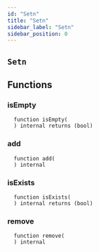 ```yaml
---
id: "Setn"
title: "Setn"
sidebar_label: "Setn"
sidebar_position: 0
---
```

[AppFacet]: ../AppFacet.md#AppFacet
[AppFacet-onlyApp--]: ../AppFacet.md#AppFacet-onlyApp--
[AppFacet-getSuperpro--]: ../AppFacet.md#AppFacet-getSuperpro--
[AppFacet-getToken--]: ../AppFacet.md#AppFacet-getToken--
[AppFacet-getStaking--]: ../AppFacet.md#AppFacet-getStaking--
[AppFacet-getProviders--]: ../AppFacet.md#AppFacet-getProviders--
[AppFacet-getProvidersOffers--]: ../AppFacet.md#AppFacet-getProvidersOffers--
[AppFacet-getOffers--]: ../AppFacet.md#AppFacet-getOffers--
[AppFacet-getOrders--]: ../AppFacet.md#AppFacet-getOrders--
[Marks]: ../Marks.md#Marks
[Marks-getProviderMarks-address-]: ../Marks.md#Marks-getProviderMarks-address-
[Marks-getOrderMark-uint256-]: ../Marks.md#Marks-getOrderMark-uint256-
[Marks-setOrderMark-uint256-enum-Mark-]: ../Marks.md#Marks-setOrderMark-uint256-enum-Mark-
[Offers]: ../Offers.md#Offers
[Offers-onlyProviderActionAccount-uint256-]: ../Offers.md#Offers-onlyProviderActionAccount-uint256-
[Offers-notBlocked-uint256-]: ../Offers.md#Offers-notBlocked-uint256-
[Offers-isOfferEnabled-uint256-]: ../Offers.md#Offers-isOfferEnabled-uint256-
[Offers-isOfferCancelable-uint256-]: ../Offers.md#Offers-isOfferCancelable-uint256-
[Offers-isOfferAllowedForConsumer-uint256-address-]: ../Offers.md#Offers-isOfferAllowedForConsumer-uint256-address-
[Offers-isOfferRestrictionsPermitOtherOffer-uint256-uint256-]: ../Offers.md#Offers-isOfferRestrictionsPermitOtherOffer-uint256-uint256-
[Offers-isOfferRestrictedByOfferType-uint256-enum-OfferType-]: ../Offers.md#Offers-isOfferRestrictedByOfferType-uint256-enum-OfferType-
[Offers-getOffersCount--]: ../Offers.md#Offers-getOffersCount--
[Offers-getOfferType-uint256-]: ../Offers.md#Offers-getOfferType-uint256-
[Offers-getOfferGroup-uint256-]: ../Offers.md#Offers-getOfferGroup-uint256-
[Offers-getOfferOrigins-uint256-]: ../Offers.md#Offers-getOfferOrigins-uint256-
[Offers-getOfferProviderAuthority-uint256-]: ../Offers.md#Offers-getOfferProviderAuthority-uint256-
[Offers-getOfferDisabledAfter-uint256-]: ../Offers.md#Offers-getOfferDisabledAfter-uint256-
[Offers-getOfferHoldDeposit-uint256-]: ../Offers.md#Offers-getOfferHoldDeposit-uint256-
[Offers-getOfferClosingPrice-uint256-uint256-uint256-]: ../Offers.md#Offers-getOfferClosingPrice-uint256-uint256-uint256-
[Offers-getTeeOfferLastTcbReward-uint256-]: ../Offers.md#Offers-getTeeOfferLastTcbReward-uint256-
[Offers-getTeeOfferViolationRate-uint256-]: ../Offers.md#Offers-getTeeOfferViolationRate-uint256-
[Offers-getValueOffer-uint256-]: ../Offers.md#Offers-getValueOffer-uint256-
[Offers-getTeeOffer-uint256-]: ../Offers.md#Offers-getTeeOffer-uint256-
[Offers-setOfferName-uint256-string-]: ../Offers.md#Offers-setOfferName-uint256-string-
[Offers-setOfferPublicKey-uint256-string-]: ../Offers.md#Offers-setOfferPublicKey-uint256-string-
[Offers-setOfferDescription-uint256-string-]: ../Offers.md#Offers-setOfferDescription-uint256-string-
[Offers-setTeeOfferTlb-uint256-string-]: ../Offers.md#Offers-setTeeOfferTlb-uint256-string-
[Offers-createValueOffer-address-struct-ValueOfferInfo-bytes32-]: ../Offers.md#Offers-createValueOffer-address-struct-ValueOfferInfo-bytes32-
[Offers-createTeeOffer-address-struct-TeeOfferInfo-bytes32-]: ../Offers.md#Offers-createTeeOffer-address-struct-TeeOfferInfo-bytes32-
[Offers-enableOffer-uint256-]: ../Offers.md#Offers-enableOffer-uint256-
[Offers-disableOffer-uint256-]: ../Offers.md#Offers-disableOffer-uint256-
[Offers-incrTeeOfferViolationRate-uint256-]: ../Offers.md#Offers-incrTeeOfferViolationRate-uint256-
[Offers-OfferCreated-address-bytes32-uint256-]: ../Offers.md#Offers-OfferCreated-address-bytes32-uint256-
[Offers-TeeOfferCreated-address-bytes32-uint256-]: ../Offers.md#Offers-TeeOfferCreated-address-bytes32-uint256-
[Offers-OfferEnabled-address-uint256-enum-OfferType-]: ../Offers.md#Offers-OfferEnabled-address-uint256-enum-OfferType-
[Offers-OfferDisabled-address-uint256-enum-OfferType-]: ../Offers.md#Offers-OfferDisabled-address-uint256-enum-OfferType-
[Offers-TeeOfferViolationRateChanged-address-uint256-uint256-]: ../Offers.md#Offers-TeeOfferViolationRateChanged-address-uint256-uint256-
[Orders]: ../Orders.md#Orders
[Orders-onlyProviderActionAccount-uint256-]: ../Orders.md#Orders-onlyProviderActionAccount-uint256-
[Orders-onlyConsumer-uint256-]: ../Orders.md#Orders-onlyConsumer-uint256-
[Orders-isOrderValid-uint256-]: ../Orders.md#Orders-isOrderValid-uint256-
[Orders-isOrderStarted-uint256-]: ../Orders.md#Orders-isOrderStarted-uint256-
[Orders-isOrderCompleted-uint256-]: ../Orders.md#Orders-isOrderCompleted-uint256-
[Orders-getOrdersCount--]: ../Orders.md#Orders-getOrdersCount--
[Orders-getOrderHoldDeposit-uint256-]: ../Orders.md#Orders-getOrderHoldDeposit-uint256-
[Orders-getOrderPrice-uint256-]: ../Orders.md#Orders-getOrderPrice-uint256-
[Orders-getOrderOrigins-uint256-]: ../Orders.md#Orders-getOrderOrigins-uint256-
[Orders-getOrderProfitWithdrawn-uint256-]: ../Orders.md#Orders-getOrderProfitWithdrawn-uint256-
[Orders-getOrderChangeWithdrawn-uint256-]: ../Orders.md#Orders-getOrderChangeWithdrawn-uint256-
[Orders-getOrderParentOrder-uint256-]: ../Orders.md#Orders-getOrderParentOrder-uint256-
[Orders-getOrder-uint256-]: ../Orders.md#Orders-getOrder-uint256-
[Orders-getOrderSubOrders-uint256-]: ../Orders.md#Orders-getOrderSubOrders-uint256-
[Orders-getAwaitingPayment-uint256-]: ../Orders.md#Orders-getAwaitingPayment-uint256-
[Orders-getDepositSpent-uint256-]: ../Orders.md#Orders-getDepositSpent-uint256-
[Orders-setAwaitingPayment-uint256-bool-]: ../Orders.md#Orders-setAwaitingPayment-uint256-bool-
[Orders-setDepositSpent-uint256-uint256-]: ../Orders.md#Orders-setDepositSpent-uint256-uint256-
[Orders-createOrder-struct-OrderInfo-uint256-bool-bytes32-]: ../Orders.md#Orders-createOrder-struct-OrderInfo-uint256-bool-bytes32-
[Orders-startOrder-uint256-]: ../Orders.md#Orders-startOrder-uint256-
[Orders-completeOrder-uint256-enum-OrderStatus-string-]: ../Orders.md#Orders-completeOrder-uint256-enum-OrderStatus-string-
[Orders-updateOrderPrice-uint256-uint256-]: ../Orders.md#Orders-updateOrderPrice-uint256-uint256-
[Orders-processOrder-uint256-]: ../Orders.md#Orders-processOrder-uint256-
[Orders-updateOrderResult-uint256-string-]: ../Orders.md#Orders-updateOrderResult-uint256-string-
[Orders-cancelOrder-uint256-]: ../Orders.md#Orders-cancelOrder-uint256-
[Orders-createSubOrder-uint256-struct-OrderInfo-struct-SubOrderParams-]: ../Orders.md#Orders-createSubOrder-uint256-struct-OrderInfo-struct-SubOrderParams-
[Orders-refillOrder-uint256-uint256-]: ../Orders.md#Orders-refillOrder-uint256-uint256-
[Orders-withdrawChange-uint256-]: ../Orders.md#Orders-withdrawChange-uint256-
[Orders-withdrawProfit-uint256-]: ../Orders.md#Orders-withdrawProfit-uint256-
[Orders-OrderCreated-address-bytes32-uint256-uint256-]: ../Orders.md#Orders-OrderCreated-address-bytes32-uint256-uint256-
[Orders-OrderStatusUpdated-uint256-enum-OrderStatus-]: ../Orders.md#Orders-OrderStatusUpdated-uint256-enum-OrderStatus-
[Orders-OrderPriceUpdated-uint256-uint256-]: ../Orders.md#Orders-OrderPriceUpdated-uint256-uint256-
[Orders-SubOrderCreated-address-bytes32-uint256-uint256-uint256-]: ../Orders.md#Orders-SubOrderCreated-address-bytes32-uint256-uint256-uint256-
[Orders-OrderStarted-address-uint256-]: ../Orders.md#Orders-OrderStarted-address-uint256-
[Orders-OrderDepositRefilled-address-uint256-uint256-]: ../Orders.md#Orders-OrderDepositRefilled-address-uint256-uint256-
[Orders-OrderChangedWithdrawn-address-uint256-uint256-]: ../Orders.md#Orders-OrderChangedWithdrawn-address-uint256-uint256-
[Orders-OrderProfitWithdrawn-address-uint256-uint256-]: ../Orders.md#Orders-OrderProfitWithdrawn-address-uint256-uint256-
[Orders-OrderAwaitingPaymentChanged-address-uint256-bool-]: ../Orders.md#Orders-OrderAwaitingPaymentChanged-address-uint256-bool-
[Orders-OrderEncryptedResultUpdated-address-uint256-string-]: ../Orders.md#Orders-OrderEncryptedResultUpdated-address-uint256-string-
[Orders-OrderDepositSpentChanged-address-uint256-uint256-]: ../Orders.md#Orders-OrderDepositSpentChanged-address-uint256-uint256-
[Providers]: ../Providers.md#Providers
[Providers-onlyRegistered--]: ../Providers.md#Providers-onlyRegistered--
[Providers-onlyNotRegistered--]: ../Providers.md#Providers-onlyNotRegistered--
[Providers-_providerPointer-address-]: ../Providers.md#Providers-_providerPointer-address-
[Providers-isProviderRegistered-address-]: ../Providers.md#Providers-isProviderRegistered-address-
[Providers-getProvidersCount--]: ../Providers.md#Providers-getProvidersCount--
[Providers-getProviderActionAccount-address-]: ../Providers.md#Providers-getProviderActionAccount-address-
[Providers-getProviderTokenReceiver-address-]: ../Providers.md#Providers-getProviderTokenReceiver-address-
[Providers-getProviderInfo-address-]: ../Providers.md#Providers-getProviderInfo-address-
[Providers-getProviderOrigins-address-]: ../Providers.md#Providers-getProviderOrigins-address-
[Providers-getProviderViolationRate-address-]: ../Providers.md#Providers-getProviderViolationRate-address-
[Providers-getProviderSecurityDeposit-address-]: ../Providers.md#Providers-getProviderSecurityDeposit-address-
[Providers-getProvidersAuths--]: ../Providers.md#Providers-getProvidersAuths--
[Providers-registerProvider-struct-ProviderInfo-]: ../Providers.md#Providers-registerProvider-struct-ProviderInfo-
[Providers-modifyProvider-struct-ProviderInfo-]: ../Providers.md#Providers-modifyProvider-struct-ProviderInfo-
[Providers-refillProviderSecurityDepo-uint256-]: ../Providers.md#Providers-refillProviderSecurityDepo-uint256-
[Providers-returnProviderSecurityDepo-uint256-]: ../Providers.md#Providers-returnProviderSecurityDepo-uint256-
[Providers-incrProviderViolationRate-address-]: ../Providers.md#Providers-incrProviderViolationRate-address-
[Providers-chargePenalty-uint256-uint256-]: ../Providers.md#Providers-chargePenalty-uint256-uint256-
[Providers-ProviderRegistered-address-]: ../Providers.md#Providers-ProviderRegistered-address-
[Providers-ProviderModified-address-]: ../Providers.md#Providers-ProviderModified-address-
[Providers-ProviderViolationRateIncremented-address-uint256-]: ../Providers.md#Providers-ProviderViolationRateIncremented-address-uint256-
[Providers-ProviderSecurityDepoRefilled-address-uint256-]: ../Providers.md#Providers-ProviderSecurityDepoRefilled-address-uint256-
[Providers-ProviderSecurityDepoUnlocked-address-uint256-]: ../Providers.md#Providers-ProviderSecurityDepoUnlocked-address-uint256-
[Providers-ProviderPenalty-address-uint256-]: ../Providers.md#Providers-ProviderPenalty-address-uint256-
[ProvidersOffers]: ../ProvidersOffers.md#ProvidersOffers
[ProvidersOffers-_pointer-address-]: ../ProvidersOffers.md#ProvidersOffers-_pointer-address-
[ProvidersOffers-isProviderHasEnabledOffers-address-]: ../ProvidersOffers.md#ProvidersOffers-isProviderHasEnabledOffers-address-
[ProvidersOffers-isProviderHasEnoughSecurityDeposit-address-]: ../ProvidersOffers.md#ProvidersOffers-isProviderHasEnoughSecurityDeposit-address-
[ProvidersOffers-getProviderOffersState-address-]: ../ProvidersOffers.md#ProvidersOffers-getProviderOffersState-address-
[ProvidersOffers-getProviderRequiredSecDepo-address-uint256-]: ../ProvidersOffers.md#ProvidersOffers-getProviderRequiredSecDepo-address-uint256-
[ProvidersOffers-getProviderRecentlyEnabledValueOffersCount-address-]: ../ProvidersOffers.md#ProvidersOffers-getProviderRecentlyEnabledValueOffersCount-address-
[ProvidersOffers-getProviderRecentlyEnabledTeeOffersCount-address-]: ../ProvidersOffers.md#ProvidersOffers-getProviderRecentlyEnabledTeeOffersCount-address-
[ProvidersOffers-getProviderValueOffers-address-]: ../ProvidersOffers.md#ProvidersOffers-getProviderValueOffers-address-
[ProvidersOffers-getProviderTeeOffers-address-]: ../ProvidersOffers.md#ProvidersOffers-getProviderTeeOffers-address-
[ProvidersOffers-gcProviderOffers-address-]: ../ProvidersOffers.md#ProvidersOffers-gcProviderOffers-address-
[ProvidersOffers-addProviderOffer-address-uint256-enum-OfferType-]: ../ProvidersOffers.md#ProvidersOffers-addProviderOffer-address-uint256-enum-OfferType-
[ProvidersOffers-setProviderOfferState-address-uint256-enum-OfferType-bool-uint256-]: ../ProvidersOffers.md#ProvidersOffers-setProviderOfferState-address-uint256-enum-OfferType-bool-uint256-
[Staking]: ../Staking.md#Staking
[Staking-getStakeInfo-address-]: ../Staking.md#Staking-getStakeInfo-address-
[Staking-getLockedTokensInfo-address-]: ../Staking.md#Staking-getLockedTokensInfo-address-
[Staking-stake-uint256-]: ../Staking.md#Staking-stake-uint256-
[Staking-stakeFor-address-uint256-]: ../Staking.md#Staking-stakeFor-address-uint256-
[Staking-unstake-uint256-]: ../Staking.md#Staking-unstake-uint256-
[Staking-lockTokens-address-uint256-uint256-]: ../Staking.md#Staking-lockTokens-address-uint256-uint256-
[Staking-unlockTokens-address-uint256-]: ../Staking.md#Staking-unlockTokens-address-uint256-
[Staking-confiscateTokensFrom-address-uint256-]: ../Staking.md#Staking-confiscateTokensFrom-address-uint256-
[Staking-TokensStaked-address-uint256-uint256-]: ../Staking.md#Staking-TokensStaked-address-uint256-uint256-
[Staking-TokensUnstaked-address-uint256-uint256-]: ../Staking.md#Staking-TokensUnstaked-address-uint256-uint256-
[Staking-TokensLocked-address-uint256-uint256-]: ../Staking.md#Staking-TokensLocked-address-uint256-uint256-
[Staking-TokensUnlocked-address-uint256-uint256-]: ../Staking.md#Staking-TokensUnlocked-address-uint256-uint256-
[Superpro]: ../Superpro.md#Superpro
[Superpro-onlyAdmin--]: ../Superpro.md#Superpro-onlyAdmin--
[Superpro-SUPERPRO_STORAGE_CONFIG-bytes32]: ../Superpro.md#Superpro-SUPERPRO_STORAGE_CONFIG-bytes32
[Superpro-getConfigStorage--]: ../Superpro.md#Superpro-getConfigStorage--
[Superpro-getVersion--]: ../Superpro.md#Superpro-getVersion--
[Superpro-getToken--]: ../Superpro.md#Superpro-getToken--
[Superpro-getConfigParam-enum-ParamName-]: ../Superpro.md#Superpro-getConfigParam-enum-ParamName-
[Superpro-setVersion-string-]: ../Superpro.md#Superpro-setVersion-string-
[Superpro-setConfigParam-enum-ParamName-uint256-]: ../Superpro.md#Superpro-setConfigParam-enum-ParamName-uint256-
[Superpro-setConfigParams-struct-SuperproParams-]: ../Superpro.md#Superpro-setConfigParams-struct-SuperproParams-
[Superpro-ConfigStorage]: ../Superpro.md#Superpro-ConfigStorage
[Diamond]: ../diamond/Diamond.md#Diamond
[Diamond-constructor-address-address-]: ../diamond/Diamond.md#Diamond-constructor-address-address-
[Diamond-fallback--]: ../diamond/Diamond.md#Diamond-fallback--
[Diamond-receive--]: ../diamond/Diamond.md#Diamond-receive--
[DiamondCutFacet]: ../diamond/facets/DiamondCutFacet.md#DiamondCutFacet
[DiamondCutFacet-diamondCut-struct-IDiamondCut-FacetCut---address-bytes-]: ../diamond/facets/DiamondCutFacet.md#DiamondCutFacet-diamondCut-struct-IDiamondCut-FacetCut---address-bytes-
[DiamondLoupeFacet]: ../diamond/facets/DiamondLoupeFacet.md#DiamondLoupeFacet
[DiamondLoupeFacet-facets--]: ../diamond/facets/DiamondLoupeFacet.md#DiamondLoupeFacet-facets--
[DiamondLoupeFacet-facetFunctionSelectors-address-]: ../diamond/facets/DiamondLoupeFacet.md#DiamondLoupeFacet-facetFunctionSelectors-address-
[DiamondLoupeFacet-facetAddresses--]: ../diamond/facets/DiamondLoupeFacet.md#DiamondLoupeFacet-facetAddresses--
[DiamondLoupeFacet-facetAddress-bytes4-]: ../diamond/facets/DiamondLoupeFacet.md#DiamondLoupeFacet-facetAddress-bytes4-
[DiamondLoupeFacet-supportsInterface-bytes4-]: ../diamond/facets/DiamondLoupeFacet.md#DiamondLoupeFacet-supportsInterface-bytes4-
[OwnershipFacet]: ../diamond/facets/OwnershipFacet.md#OwnershipFacet
[OwnershipFacet-transferOwnership-address-]: ../diamond/facets/OwnershipFacet.md#OwnershipFacet-transferOwnership-address-
[OwnershipFacet-owner--]: ../diamond/facets/OwnershipFacet.md#OwnershipFacet-owner--
[IDiamondCut]: ../diamond/interfaces/IDiamondCut.md#IDiamondCut
[IDiamondCut-diamondCut-struct-IDiamondCut-FacetCut---address-bytes-]: ../diamond/interfaces/IDiamondCut.md#IDiamondCut-diamondCut-struct-IDiamondCut-FacetCut---address-bytes-
[IDiamondCut-DiamondCut-struct-IDiamondCut-FacetCut---address-bytes-]: ../diamond/interfaces/IDiamondCut.md#IDiamondCut-DiamondCut-struct-IDiamondCut-FacetCut---address-bytes-
[IDiamondCut-FacetCut]: ../diamond/interfaces/IDiamondCut.md#IDiamondCut-FacetCut
[IDiamondCut-FacetCutAction]: ../diamond/interfaces/IDiamondCut.md#IDiamondCut-FacetCutAction
[IDiamondLoupe]: ../diamond/interfaces/IDiamondLoupe.md#IDiamondLoupe
[IDiamondLoupe-facets--]: ../diamond/interfaces/IDiamondLoupe.md#IDiamondLoupe-facets--
[IDiamondLoupe-facetFunctionSelectors-address-]: ../diamond/interfaces/IDiamondLoupe.md#IDiamondLoupe-facetFunctionSelectors-address-
[IDiamondLoupe-facetAddresses--]: ../diamond/interfaces/IDiamondLoupe.md#IDiamondLoupe-facetAddresses--
[IDiamondLoupe-facetAddress-bytes4-]: ../diamond/interfaces/IDiamondLoupe.md#IDiamondLoupe-facetAddress-bytes4-
[IDiamondLoupe-Facet]: ../diamond/interfaces/IDiamondLoupe.md#IDiamondLoupe-Facet
[IERC165]: ../diamond/interfaces/IERC165.md#IERC165
[IERC165-supportsInterface-bytes4-]: ../diamond/interfaces/IERC165.md#IERC165-supportsInterface-bytes4-
[IERC173]: ../diamond/interfaces/IERC173.md#IERC173
[IERC173-owner--]: ../diamond/interfaces/IERC173.md#IERC173-owner--
[IERC173-transferOwnership-address-]: ../diamond/interfaces/IERC173.md#IERC173-transferOwnership-address-
[IERC173-OwnershipTransferred-address-address-]: ../diamond/interfaces/IERC173.md#IERC173-OwnershipTransferred-address-address-
[LibDiamond]: ../diamond/libraries/LibDiamond.md#LibDiamond
[LibDiamond-DIAMOND_STORAGE_POSITION-bytes32]: ../diamond/libraries/LibDiamond.md#LibDiamond-DIAMOND_STORAGE_POSITION-bytes32
[LibDiamond-diamondStorage--]: ../diamond/libraries/LibDiamond.md#LibDiamond-diamondStorage--
[LibDiamond-setContractOwner-address-]: ../diamond/libraries/LibDiamond.md#LibDiamond-setContractOwner-address-
[LibDiamond-contractOwner--]: ../diamond/libraries/LibDiamond.md#LibDiamond-contractOwner--
[LibDiamond-enforceIsContractOwner--]: ../diamond/libraries/LibDiamond.md#LibDiamond-enforceIsContractOwner--
[LibDiamond-diamondCut-struct-IDiamondCut-FacetCut---address-bytes-]: ../diamond/libraries/LibDiamond.md#LibDiamond-diamondCut-struct-IDiamondCut-FacetCut---address-bytes-
[LibDiamond-addFunctions-address-bytes4---]: ../diamond/libraries/LibDiamond.md#LibDiamond-addFunctions-address-bytes4---
[LibDiamond-replaceFunctions-address-bytes4---]: ../diamond/libraries/LibDiamond.md#LibDiamond-replaceFunctions-address-bytes4---
[LibDiamond-removeFunctions-address-bytes4---]: ../diamond/libraries/LibDiamond.md#LibDiamond-removeFunctions-address-bytes4---
[LibDiamond-addFacet-struct-LibDiamond-DiamondStorage-address-]: ../diamond/libraries/LibDiamond.md#LibDiamond-addFacet-struct-LibDiamond-DiamondStorage-address-
[LibDiamond-addFunction-struct-LibDiamond-DiamondStorage-bytes4-uint96-address-]: ../diamond/libraries/LibDiamond.md#LibDiamond-addFunction-struct-LibDiamond-DiamondStorage-bytes4-uint96-address-
[LibDiamond-removeFunction-struct-LibDiamond-DiamondStorage-address-bytes4-]: ../diamond/libraries/LibDiamond.md#LibDiamond-removeFunction-struct-LibDiamond-DiamondStorage-address-bytes4-
[LibDiamond-initializeDiamondCut-address-bytes-]: ../diamond/libraries/LibDiamond.md#LibDiamond-initializeDiamondCut-address-bytes-
[LibDiamond-enforceHasContractCode-address-string-]: ../diamond/libraries/LibDiamond.md#LibDiamond-enforceHasContractCode-address-string-
[LibDiamond-OwnershipTransferred-address-address-]: ../diamond/libraries/LibDiamond.md#LibDiamond-OwnershipTransferred-address-address-
[LibDiamond-DiamondCut-struct-IDiamondCut-FacetCut---address-bytes-]: ../diamond/libraries/LibDiamond.md#LibDiamond-DiamondCut-struct-IDiamondCut-FacetCut---address-bytes-
[LibDiamond-FacetAddressAndPosition]: ../diamond/libraries/LibDiamond.md#LibDiamond-FacetAddressAndPosition
[LibDiamond-FacetFunctionSelectors]: ../diamond/libraries/LibDiamond.md#LibDiamond-FacetFunctionSelectors
[LibDiamond-DiamondStorage]: ../diamond/libraries/LibDiamond.md#LibDiamond-DiamondStorage
[DiamondInit]: ../diamond/upgradeInitializers/DiamondInit.md#DiamondInit
[DiamondInit-init--]: ../diamond/upgradeInitializers/DiamondInit.md#DiamondInit-init--
[IOffers]: ../interfaces/IOffers.md#IOffers
[IOffers-isOfferEnabled-uint256-]: ../interfaces/IOffers.md#IOffers-isOfferEnabled-uint256-
[IOffers-isOfferCancelable-uint256-]: ../interfaces/IOffers.md#IOffers-isOfferCancelable-uint256-
[IOffers-isOfferAllowedForConsumer-uint256-address-]: ../interfaces/IOffers.md#IOffers-isOfferAllowedForConsumer-uint256-address-
[IOffers-isOfferRestrictedByOfferType-uint256-enum-OfferType-]: ../interfaces/IOffers.md#IOffers-isOfferRestrictedByOfferType-uint256-enum-OfferType-
[IOffers-isOfferRestrictionsPermitOtherOffer-uint256-uint256-]: ../interfaces/IOffers.md#IOffers-isOfferRestrictionsPermitOtherOffer-uint256-uint256-
[IOffers-isProviderHasEnabledOffers-address-]: ../interfaces/IOffers.md#IOffers-isProviderHasEnabledOffers-address-
[IOffers-getProviderRequiredSecDepo-address-uint256-]: ../interfaces/IOffers.md#IOffers-getProviderRequiredSecDepo-address-uint256-
[IOffers-getOfferType-uint256-]: ../interfaces/IOffers.md#IOffers-getOfferType-uint256-
[IOffers-getOfferGroup-uint256-]: ../interfaces/IOffers.md#IOffers-getOfferGroup-uint256-
[IOffers-getOfferProviderAuthority-uint256-]: ../interfaces/IOffers.md#IOffers-getOfferProviderAuthority-uint256-
[IOffers-getOfferDisabledAfter-uint256-]: ../interfaces/IOffers.md#IOffers-getOfferDisabledAfter-uint256-
[IOffers-getOfferHoldDeposit-uint256-]: ../interfaces/IOffers.md#IOffers-getOfferHoldDeposit-uint256-
[IOffers-getOfferClosingPrice-uint256-uint256-uint256-]: ../interfaces/IOffers.md#IOffers-getOfferClosingPrice-uint256-uint256-uint256-
[IOffers-gcProviderOffers-address-]: ../interfaces/IOffers.md#IOffers-gcProviderOffers-address-
[IOffers-addProviderOffer-address-uint256-enum-OfferType-]: ../interfaces/IOffers.md#IOffers-addProviderOffer-address-uint256-enum-OfferType-
[IOffers-setProviderOfferState-address-uint256-enum-OfferType-bool-uint256-]: ../interfaces/IOffers.md#IOffers-setProviderOfferState-address-uint256-enum-OfferType-bool-uint256-
[IOrders]: ../interfaces/IOrders.md#IOrders
[IOrders-getOrder-uint256-]: ../interfaces/IOrders.md#IOrders-getOrder-uint256-
[IProviders]: ../interfaces/IProviders.md#IProviders
[IProviders-isProviderRegistered-address-]: ../interfaces/IProviders.md#IProviders-isProviderRegistered-address-
[IProviders-getProviderActionAccount-address-]: ../interfaces/IProviders.md#IProviders-getProviderActionAccount-address-
[IProviders-getProviderTokenReceiver-address-]: ../interfaces/IProviders.md#IProviders-getProviderTokenReceiver-address-
[IProviders-getProviderSecurityDeposit-address-]: ../interfaces/IProviders.md#IProviders-getProviderSecurityDeposit-address-
[IProviders-getProviderRequiredSecDepo-address-uint256-]: ../interfaces/IProviders.md#IProviders-getProviderRequiredSecDepo-address-uint256-
[IProvidersOffers]: ../interfaces/IProvidersOffers.md#IProvidersOffers
[IProvidersOffers-isProviderHasEnoughSecurityDeposit-address-]: ../interfaces/IProvidersOffers.md#IProvidersOffers-isProviderHasEnoughSecurityDeposit-address-
[IStaking]: ../interfaces/IStaking.md#IStaking
[IStaking-stake-uint256-]: ../interfaces/IStaking.md#IStaking-stake-uint256-
[IStaking-stakeFor-address-uint256-]: ../interfaces/IStaking.md#IStaking-stakeFor-address-uint256-
[IStaking-unstake-uint256-]: ../interfaces/IStaking.md#IStaking-unstake-uint256-
[IStaking-lockTokens-address-uint256-uint256-]: ../interfaces/IStaking.md#IStaking-lockTokens-address-uint256-uint256-
[IStaking-unlockTokens-address-uint256-]: ../interfaces/IStaking.md#IStaking-unlockTokens-address-uint256-
[IStaking-confiscateTokensFrom-address-uint256-]: ../interfaces/IStaking.md#IStaking-confiscateTokensFrom-address-uint256-
[IStaking-getStakeInfo-address-]: ../interfaces/IStaking.md#IStaking-getStakeInfo-address-
[IStaking-getLockedTokensInfo-address-]: ../interfaces/IStaking.md#IStaking-getLockedTokensInfo-address-
[ISuperpro]: ../interfaces/ISuperpro.md#ISuperpro
[ISuperpro-owner--]: ../interfaces/ISuperpro.md#ISuperpro-owner--
[ISuperpro-getToken--]: ../interfaces/ISuperpro.md#ISuperpro-getToken--
[ISuperpro-getConfigParam-enum-ParamName-]: ../interfaces/ISuperpro.md#ISuperpro-getConfigParam-enum-ParamName-
[ISuperproToken]: ../interfaces/ISuperproToken.md#ISuperproToken
[ISuperproToken-mint-address-uint256-]: ../interfaces/ISuperproToken.md#ISuperproToken-mint-address-uint256-
[ISuperproToken-transfer-address-uint256-]: ../interfaces/ISuperproToken.md#ISuperproToken-transfer-address-uint256-
[ISuperproToken-transferFrom-address-address-uint256-]: ../interfaces/ISuperproToken.md#ISuperproToken-transferFrom-address-address-uint256-
[ISuperproToken-allowance-address-address-]: ../interfaces/ISuperproToken.md#ISuperproToken-allowance-address-address-
[ISuperproToken-approve-address-uint256-]: ../interfaces/ISuperproToken.md#ISuperproToken-approve-address-uint256-
[ISuperproToken-burnFrom-address-uint256-]: ../interfaces/ISuperproToken.md#ISuperproToken-burnFrom-address-uint256-
[OriginsHelper]: OriginsHelper.md#OriginsHelper
[OriginsHelper-init-struct-Origins-]: OriginsHelper.md#OriginsHelper-init-struct-Origins-
[OriginsHelper-update-struct-Origins-]: OriginsHelper.md#OriginsHelper-update-struct-Origins-
[ProviderHelper]: ProviderHelper.md#ProviderHelper
[ProviderHelper-clear-struct-OffersSet-contract-IOffers-]: ProviderHelper.md#ProviderHelper-clear-struct-OffersSet-contract-IOffers-
[ProviderHelper-updDisableAfter-uint256---contract-IOffers-]: ProviderHelper.md#ProviderHelper-updDisableAfter-uint256---contract-IOffers-
[ProviderHelper-offerTumbler-struct-ProviderOffersData-bool-bool-]: ProviderHelper.md#ProviderHelper-offerTumbler-struct-ProviderOffersData-bool-bool-
[ProviderHelper-addDelayDisable-struct-ProviderOffersData-bool-uint256-]: ProviderHelper.md#ProviderHelper-addDelayDisable-struct-ProviderOffersData-bool-uint256-
[ProviderHelper-addOffer-struct-ProviderOffersData-bool-uint256-]: ProviderHelper.md#ProviderHelper-addOffer-struct-ProviderOffersData-bool-uint256-
[Set]: Set.md#Set
[Set-isEmpty-struct-AddressHashSet-]: Set.md#Set-isEmpty-struct-AddressHashSet-
[Set-add-struct-AddressHashSet-address-]: Set.md#Set-add-struct-AddressHashSet-address-
[Set-isExists-struct-AddressHashSet-address-]: Set.md#Set-isExists-struct-AddressHashSet-address-
[Set-remove-struct-AddressHashSet-address-]: Set.md#Set-remove-struct-AddressHashSet-address-
[Setn]: #Setn
[Setn-isEmpty-struct-OffersSet-]: #Setn-isEmpty-struct-OffersSet-
[Setn-add-struct-OffersSet-uint256-]: #Setn-add-struct-OffersSet-uint256-
[Setn-isExists-struct-OffersSet-uint256-]: #Setn-isExists-struct-OffersSet-uint256-
[Setn-remove-struct-OffersSet-uint256-]: #Setn-remove-struct-OffersSet-uint256-
[SuperproTokenMock]: ../mocks/SuperproTokenMock.md#SuperproTokenMock
[SuperproTokenMock-superpro-contract-ISuperpro]: ../mocks/SuperproTokenMock.md#SuperproTokenMock-superpro-contract-ISuperpro
[SuperproTokenMock-constructor-uint256-]: ../mocks/SuperproTokenMock.md#SuperproTokenMock-constructor-uint256-
[SuperproTokenMock-mint-address-uint256-]: ../mocks/SuperproTokenMock.md#SuperproTokenMock-mint-address-uint256-
[ERC20]: ../openzeppelin/contracts/token/ERC20/ERC20.md#ERC20
[ERC20-constructor-string-string-]: ../openzeppelin/contracts/token/ERC20/ERC20.md#ERC20-constructor-string-string-
[ERC20-name--]: ../openzeppelin/contracts/token/ERC20/ERC20.md#ERC20-name--
[ERC20-symbol--]: ../openzeppelin/contracts/token/ERC20/ERC20.md#ERC20-symbol--
[ERC20-decimals--]: ../openzeppelin/contracts/token/ERC20/ERC20.md#ERC20-decimals--
[ERC20-totalSupply--]: ../openzeppelin/contracts/token/ERC20/ERC20.md#ERC20-totalSupply--
[ERC20-balanceOf-address-]: ../openzeppelin/contracts/token/ERC20/ERC20.md#ERC20-balanceOf-address-
[ERC20-transfer-address-uint256-]: ../openzeppelin/contracts/token/ERC20/ERC20.md#ERC20-transfer-address-uint256-
[ERC20-allowance-address-address-]: ../openzeppelin/contracts/token/ERC20/ERC20.md#ERC20-allowance-address-address-
[ERC20-approve-address-uint256-]: ../openzeppelin/contracts/token/ERC20/ERC20.md#ERC20-approve-address-uint256-
[ERC20-transferFrom-address-address-uint256-]: ../openzeppelin/contracts/token/ERC20/ERC20.md#ERC20-transferFrom-address-address-uint256-
[ERC20-increaseAllowance-address-uint256-]: ../openzeppelin/contracts/token/ERC20/ERC20.md#ERC20-increaseAllowance-address-uint256-
[ERC20-decreaseAllowance-address-uint256-]: ../openzeppelin/contracts/token/ERC20/ERC20.md#ERC20-decreaseAllowance-address-uint256-
[ERC20-_transfer-address-address-uint256-]: ../openzeppelin/contracts/token/ERC20/ERC20.md#ERC20-_transfer-address-address-uint256-
[ERC20-_mint-address-uint256-]: ../openzeppelin/contracts/token/ERC20/ERC20.md#ERC20-_mint-address-uint256-
[ERC20-_burn-address-uint256-]: ../openzeppelin/contracts/token/ERC20/ERC20.md#ERC20-_burn-address-uint256-
[ERC20-_approve-address-address-uint256-]: ../openzeppelin/contracts/token/ERC20/ERC20.md#ERC20-_approve-address-address-uint256-
[ERC20-_spendAllowance-address-address-uint256-]: ../openzeppelin/contracts/token/ERC20/ERC20.md#ERC20-_spendAllowance-address-address-uint256-
[ERC20-_beforeTokenTransfer-address-address-uint256-]: ../openzeppelin/contracts/token/ERC20/ERC20.md#ERC20-_beforeTokenTransfer-address-address-uint256-
[ERC20-_afterTokenTransfer-address-address-uint256-]: ../openzeppelin/contracts/token/ERC20/ERC20.md#ERC20-_afterTokenTransfer-address-address-uint256-
[IERC20]: ../openzeppelin/contracts/token/ERC20/IERC20.md#IERC20
[IERC20-totalSupply--]: ../openzeppelin/contracts/token/ERC20/IERC20.md#IERC20-totalSupply--
[IERC20-balanceOf-address-]: ../openzeppelin/contracts/token/ERC20/IERC20.md#IERC20-balanceOf-address-
[IERC20-transfer-address-uint256-]: ../openzeppelin/contracts/token/ERC20/IERC20.md#IERC20-transfer-address-uint256-
[IERC20-allowance-address-address-]: ../openzeppelin/contracts/token/ERC20/IERC20.md#IERC20-allowance-address-address-
[IERC20-approve-address-uint256-]: ../openzeppelin/contracts/token/ERC20/IERC20.md#IERC20-approve-address-uint256-
[IERC20-transferFrom-address-address-uint256-]: ../openzeppelin/contracts/token/ERC20/IERC20.md#IERC20-transferFrom-address-address-uint256-
[IERC20-Transfer-address-address-uint256-]: ../openzeppelin/contracts/token/ERC20/IERC20.md#IERC20-Transfer-address-address-uint256-
[IERC20-Approval-address-address-uint256-]: ../openzeppelin/contracts/token/ERC20/IERC20.md#IERC20-Approval-address-address-uint256-
[ERC20Burnable]: ../openzeppelin/contracts/token/ERC20/extensions/ERC20Burnable.md#ERC20Burnable
[ERC20Burnable-burn-uint256-]: ../openzeppelin/contracts/token/ERC20/extensions/ERC20Burnable.md#ERC20Burnable-burn-uint256-
[ERC20Burnable-burnFrom-address-uint256-]: ../openzeppelin/contracts/token/ERC20/extensions/ERC20Burnable.md#ERC20Burnable-burnFrom-address-uint256-
[IERC20Metadata]: ../openzeppelin/contracts/token/ERC20/extensions/IERC20Metadata.md#IERC20Metadata
[IERC20Metadata-name--]: ../openzeppelin/contracts/token/ERC20/extensions/IERC20Metadata.md#IERC20Metadata-name--
[IERC20Metadata-symbol--]: ../openzeppelin/contracts/token/ERC20/extensions/IERC20Metadata.md#IERC20Metadata-symbol--
[IERC20Metadata-decimals--]: ../openzeppelin/contracts/token/ERC20/extensions/IERC20Metadata.md#IERC20Metadata-decimals--
[Context]: ../openzeppelin/contracts/utils/Context.md#Context
[Context-_msgSender--]: ../openzeppelin/contracts/utils/Context.md#Context-_msgSender--
[Context-_msgData--]: ../openzeppelin/contracts/utils/Context.md#Context-_msgData--
[SafeMath]: ../openzeppelin/contracts/utils/math/SafeMath.md#SafeMath
[SafeMath-tryAdd-uint256-uint256-]: ../openzeppelin/contracts/utils/math/SafeMath.md#SafeMath-tryAdd-uint256-uint256-
[SafeMath-trySub-uint256-uint256-]: ../openzeppelin/contracts/utils/math/SafeMath.md#SafeMath-trySub-uint256-uint256-
[SafeMath-tryMul-uint256-uint256-]: ../openzeppelin/contracts/utils/math/SafeMath.md#SafeMath-tryMul-uint256-uint256-
[SafeMath-tryDiv-uint256-uint256-]: ../openzeppelin/contracts/utils/math/SafeMath.md#SafeMath-tryDiv-uint256-uint256-
[SafeMath-tryMod-uint256-uint256-]: ../openzeppelin/contracts/utils/math/SafeMath.md#SafeMath-tryMod-uint256-uint256-
[SafeMath-add-uint256-uint256-]: ../openzeppelin/contracts/utils/math/SafeMath.md#SafeMath-add-uint256-uint256-
[SafeMath-sub-uint256-uint256-]: ../openzeppelin/contracts/utils/math/SafeMath.md#SafeMath-sub-uint256-uint256-
[SafeMath-mul-uint256-uint256-]: ../openzeppelin/contracts/utils/math/SafeMath.md#SafeMath-mul-uint256-uint256-
[SafeMath-div-uint256-uint256-]: ../openzeppelin/contracts/utils/math/SafeMath.md#SafeMath-div-uint256-uint256-
[SafeMath-mod-uint256-uint256-]: ../openzeppelin/contracts/utils/math/SafeMath.md#SafeMath-mod-uint256-uint256-
[SafeMath-sub-uint256-uint256-string-]: ../openzeppelin/contracts/utils/math/SafeMath.md#SafeMath-sub-uint256-uint256-string-
[SafeMath-div-uint256-uint256-string-]: ../openzeppelin/contracts/utils/math/SafeMath.md#SafeMath-div-uint256-uint256-string-
[SafeMath-mod-uint256-uint256-string-]: ../openzeppelin/contracts/utils/math/SafeMath.md#SafeMath-mod-uint256-uint256-string-
[MarksStorageAccessor]: ../storages/MarksStorageAccessor.md#MarksStorageAccessor
[MarksStorageAccessor-MARKS_STORAGE_REGISTRY-bytes32]: ../storages/MarksStorageAccessor.md#MarksStorageAccessor-MARKS_STORAGE_REGISTRY-bytes32
[MarksStorageAccessor-getMarksStorage--]: ../storages/MarksStorageAccessor.md#MarksStorageAccessor-getMarksStorage--
[MarksStorageAccessor-ProviderMarksCount]: ../storages/MarksStorageAccessor.md#MarksStorageAccessor-ProviderMarksCount
[MarksStorageAccessor-MarksStorage]: ../storages/MarksStorageAccessor.md#MarksStorageAccessor-MarksStorage
[OffersStorageAccessor]: ../storages/OffersStorageAccessor.md#OffersStorageAccessor
[OffersStorageAccessor-OFFERS_STORAGE-bytes32]: ../storages/OffersStorageAccessor.md#OffersStorageAccessor-OFFERS_STORAGE-bytes32
[OffersStorageAccessor-getOffersStorage--]: ../storages/OffersStorageAccessor.md#OffersStorageAccessor-getOffersStorage--
[OffersStorageAccessor-Offer]: ../storages/OffersStorageAccessor.md#OffersStorageAccessor-Offer
[OffersStorageAccessor-ValueOffer]: ../storages/OffersStorageAccessor.md#OffersStorageAccessor-ValueOffer
[OffersStorageAccessor-TeeOffer]: ../storages/OffersStorageAccessor.md#OffersStorageAccessor-TeeOffer
[OffersStorageAccessor-OffersStorage]: ../storages/OffersStorageAccessor.md#OffersStorageAccessor-OffersStorage
[OrdersStorageAccessor]: ../storages/OrdersStorageAccessor.md#OrdersStorageAccessor
[OrdersStorageAccessor-ORDERS_STORAGE-bytes32]: ../storages/OrdersStorageAccessor.md#OrdersStorageAccessor-ORDERS_STORAGE-bytes32
[OrdersStorageAccessor-getOrdersStorage--]: ../storages/OrdersStorageAccessor.md#OrdersStorageAccessor-getOrdersStorage--
[OrdersStorageAccessor-Order]: ../storages/OrdersStorageAccessor.md#OrdersStorageAccessor-Order
[OrdersStorageAccessor-OrdersStorage]: ../storages/OrdersStorageAccessor.md#OrdersStorageAccessor-OrdersStorage
[ProvidersOffersStorageAccessor]: ../storages/ProvidersOffersStorageAccessor.md#ProvidersOffersStorageAccessor
[ProvidersOffersStorageAccessor-PROVIDERS_OFFERS_STORAGE_REGISTRY-bytes32]: ../storages/ProvidersOffersStorageAccessor.md#ProvidersOffersStorageAccessor-PROVIDERS_OFFERS_STORAGE_REGISTRY-bytes32
[ProvidersOffersStorageAccessor-getProvidersOffersStorage--]: ../storages/ProvidersOffersStorageAccessor.md#ProvidersOffersStorageAccessor-getProvidersOffersStorage--
[ProvidersOffersStorageAccessor-Storage]: ../storages/ProvidersOffersStorageAccessor.md#ProvidersOffersStorageAccessor-Storage
[ProvidersStorageAccessor]: ../storages/ProvidersStorageAccessor.md#ProvidersStorageAccessor
[ProvidersStorageAccessor-PROVIDERS_STORAGE_REGISTRY-bytes32]: ../storages/ProvidersStorageAccessor.md#ProvidersStorageAccessor-PROVIDERS_STORAGE_REGISTRY-bytes32
[ProvidersStorageAccessor-getProvidersStorage--]: ../storages/ProvidersStorageAccessor.md#ProvidersStorageAccessor-getProvidersStorage--
[ProvidersStorageAccessor-ProviderData]: ../storages/ProvidersStorageAccessor.md#ProvidersStorageAccessor-ProviderData
[ProvidersStorageAccessor-ProvidersStorage]: ../storages/ProvidersStorageAccessor.md#ProvidersStorageAccessor-ProvidersStorage
[StakingStorageAccessor]: ../storages/StakingStorageAccessor.md#StakingStorageAccessor
[StakingStorageAccessor-STAKING_STORAGE-bytes32]: ../storages/StakingStorageAccessor.md#StakingStorageAccessor-STAKING_STORAGE-bytes32
[StakingStorageAccessor-getStakingStorage--]: ../storages/StakingStorageAccessor.md#StakingStorageAccessor-getStakingStorage--
[StakingStorageAccessor-StakingStorage]: ../storages/StakingStorageAccessor.md#StakingStorageAccessor-StakingStorage

## `Setn`



## Functions
### isEmpty
```solidity
  function isEmpty(
  ) internal returns (bool)
```




### add
```solidity
  function add(
  ) internal
```




### isExists
```solidity
  function isExists(
  ) internal returns (bool)
```




### remove
```solidity
  function remove(
  ) internal
```




